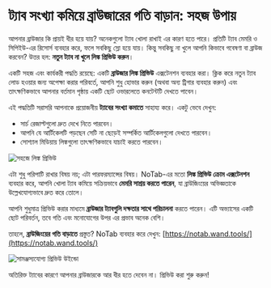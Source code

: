 # ট্যাব সংখ্যা কমিয়ে ব্রাউজারের গতি বাড়ান: সহজ উপায়

আপনার ব্রাউজার কি প্রায়ই ধীর হয়ে যায়? অনেকগুলো ট্যাব খোলা রাখাই এর কারণ হতে পারে। প্রতিটি ট্যাব মেমরি ও সিপিইউ-এর রিসোর্স ব্যবহার করে, ফলে সবকিছু স্লো হয়ে যায়। কিন্তু সবকিছু না খুলে আপনি কিভাবে গবেষণা বা ব্রাউজ করবেন? উত্তর হল: **নতুন ট্যাব না খুলে লিঙ্ক প্রিভিউ করুন**।

একটি সহজ এবং কার্যকরী পদ্ধতি রয়েছে: একটি **ব্রাউজার লিঙ্ক প্রিভিউ** এক্সটেনশন ব্যবহার করা। ক্লিক করে নতুন ট্যাব লোড হওয়ার জন্য অপেক্ষা করার পরিবর্তে, আপনি শুধু হোভার করুন (অথবা অন্য ট্রিগার ব্যবহার করুন) এবং তাৎক্ষণিকভাবে আপনার বর্তমান পৃষ্ঠায় একটি ছোট ওভারলেতে কনটেন্টটি দেখতে পাবেন।

এই পদ্ধতিটি সরাসরি আপনাকে প্রয়োজনীয় **ট্যাবের সংখ্যা কমাতে** সাহায্য করে। একটু ভেবে দেখুন:
*   সার্চ রেজাল্টগুলো দ্রুত দেখে নিতে পারবেন।
*   আপনি যে আর্টিকেলটি পড়ছেন সেটি না ছেড়েই সম্পর্কিত আর্টিকেলগুলো দেখতে পারবেন।
*   সোশ্যাল মিডিয়ায় লিঙ্কগুলো তাৎক্ষণিকভাবে যাচাই করতে পারবেন।

![সহজে লিঙ্ক প্রিভিউ](images/notab1.png)

এটা শুধু পরিপাটি রাখার বিষয় নয়; এটা পারফরম্যান্সের বিষয়। NoTab-এর মতো **লিঙ্ক প্রিভিউ ক্রোম এক্সটেনশন** ব্যবহার করে, আপনি খোলা ট্যাব কমিয়ে সক্রিয়ভাবে **মেমরি সাশ্রয় করতে পারেন**, যা ব্রাউজিংয়ের অভিজ্ঞতাকে উল্লেখযোগ্যভাবে দ্রুত করে তোলে।

আপনি শুধুমাত্র প্রিভিউ করার মাধ্যমে **ব্রাউজার ট্যাবগুলি দক্ষতার সাথে পরিচালনা** করতে পারেন। এটি অভ্যাসের একটি ছোট পরিবর্তন, তবে গতি এবং মনোযোগের উপর এর প্রভাব অনেক বেশি।

তাহলে, **ব্রাউজিংয়ের গতি বাড়াতে** প্রস্তুত? NoTab ব্যবহার করে দেখুন: [https://notab.wand.tools/](https://notab.wand.tools/)

![সামঞ্জস্যযোগ্য প্রিভিউ উইন্ডো](images/notab2.png)

অতিরিক্ত ট্যাবের কারণে আপনার ব্রাউজারকে আর ধীর হতে দেবেন না। প্রিভিউ করা শুরু করুন!
